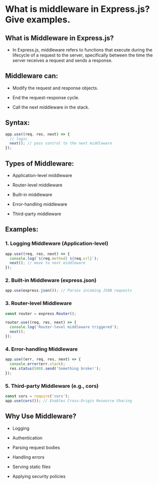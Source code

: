 # What is middleware in Express.js? Give examples.

## What is Middleware in Express.js?
- In Express.js, middleware refers to functions that execute during the lifecycle of a request to the server, specifically between the time the server receives a request and sends a response.

## Middleware can:

- Modify the request and response objects.

- End the request-response cycle.

- Call the next middleware in the stack.

## Syntax:
```js
app.use((req, res, next) => {
  // logic
  next(); // pass control to the next middleware
});
```

## Types of Middleware:
- Application-level middleware

- Router-level middleware

- Built-in middleware

- Error-handling middleware

- Third-party middleware

## Examples:
### 1. Logging Middleware (Application-level)
```js
app.use((req, res, next) => {
  console.log(`${req.method} ${req.url}`);
  next(); // move to next middleware
});
```
### 2. Built-in Middleware (express.json)
```js
app.use(express.json()); // Parses incoming JSON requests
```

### 3. Router-level Middleware
```js
const router = express.Router();

router.use((req, res, next) => {
  console.log('Router-level middleware triggered');
  next();
});
```

### 4. Error-handling Middleware
```js
app.use((err, req, res, next) => {
  console.error(err.stack);
  res.status(500).send('Something broke!');
});
```

### 5. Third-party Middleware (e.g., cors)
```js
const cors = require('cors');
app.use(cors()); // Enables Cross-Origin Resource Sharing
```

## Why Use Middleware?
- Logging

- Authentication

- Parsing request bodies

- Handling errors

- Serving static files

- Applying security policies